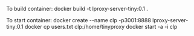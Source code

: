 To build container:
docker build -t lproxy-server-tiny:0.1 .

To start container:
docker create --name clp -p3001:8888 lproxy-server-tiny:0.1
docker cp users.txt clp:/home/tinyproxy
docker start -a -i clp
